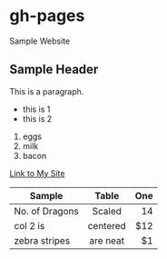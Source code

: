 # gh-pages
Sample Website

## Sample Header

This is a paragraph.

* this is 1
* this is 2

1. eggs
2. milk
3. bacon

[Link to My Site](https://www.google.com)

| Sample       | Table       | One |
| ----------- |:-----------:| -----:|
| No. of Dragons   | Scaled | 14
| col 2 is      | centered      |   $12 |
| zebra stripes | are neat      |    $1 |
